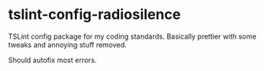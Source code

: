 tslint-config-radiosilence
==========================

TSLint config package for my coding standards. Basically prettier with
some tweaks and annoying stuff removed.

Should autofix most errors.
